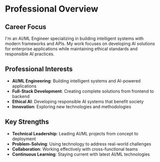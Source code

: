 # Professional Overview

## Career Focus

I'm an AI/ML Engineer specializing in building intelligent systems with modern frameworks and APIs. My work focuses on developing AI solutions for enterprise applications while maintaining ethical standards and responsible AI practices.

## Professional Interests

- **AI/ML Engineering**: Building intelligent systems and AI-powered applications
- **Full-Stack Development**: Creating complete solutions from frontend to backend
- **Ethical AI**: Developing responsible AI systems that benefit society
- **Innovation**: Exploring new technologies and methodologies

## Key Strengths

- **Technical Leadership**: Leading AI/ML projects from concept to deployment
- **Problem-Solving**: Using technology to address real-world challenges
- **Collaboration**: Working effectively with cross-functional teams
- **Continuous Learning**: Staying current with latest AI/ML technologies
